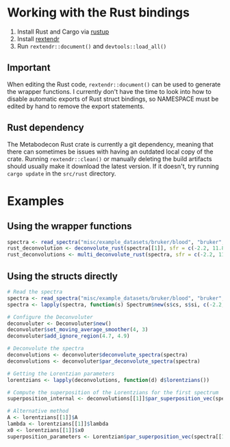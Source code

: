 # Working with the Rust bindings

1. Install Rust and Cargo via [rustup](https://www.rust-lang.org/tools/install)
2. Install [rextendr](https://github.com/extendr/rextendr)
3. Run `rextendr::document()` and `devtools::load_all()`

## Important

When editing the Rust code, `rextendr::document()` can be used to generate the wrapper functions.
I currently don't have the time to look into how to disable automatic exports of Rust struct
bindings, so NAMESPACE must be edited by hand to remove the export statements.

## Rust dependency

The Metabodecon Rust crate is currently a git dependency, meaning that there can sometimes be issues
with having an outdated local copy of the crate. Running `rextendr::clean()` or manually deleting
the build artifacts should usually make it download the latest version. If it doesn't, try running
`cargo update` in the `src/rust` directory.

# Examples

## Using the wrapper functions

```R
spectra <- read_spectra("misc/example_datasets/bruker/blood", "bruker", 10, 10)
rust_deconvolution <- deconvolute_rust(spectra[[1]], sfr = c(-2.2, 11.8), nfit = 10, smopts = c(2, 5), delta = 6.4, ignore_regions = c(4.7, 4.9), parallel = TRUE, optimize_settings = FALSE)
rust_deconvolutions <- multi_deconvolute_rust(spectra, sfr = c(-2.2, 11.8), nfit = 10, smopts = c(2, 5), delta = 6.4, ignore_regions = c(4.7, 4.9), parallel = TRUE, optimize_settings = FALSE)
```

## Using the structs directly

```R
# Read the spectra
spectra <- read_spectra("misc/example_datasets/bruker/blood", "bruker", 10, 10)
spectra <- lapply(spectra, function(s) Spectrum$new(s$cs, s$si, c(-2.2, 11.8)))

# Configure the Deconvoluter
deconvoluter <- Deconvoluter$new()
deconvoluter$set_moving_average_smoother(4, 3)
deconvoluter$add_ignore_region(4.7, 4.9)

# Deconvolute the spectra
deconvolutions <- deconvoluter$deconvolute_spectra(spectra)
deconvolutions <- deconvoluter$par_deconvolute_spectra(spectra)

# Getting the Lorentzian parameters
lorentzians <- lapply(deconvolutions, function(d) d$lorentzians())

# Compute the superposition of the Lorentzians for the first spectrum
superposition_internal <- deconvolutions[[1]]$par_superposition_vec(spectra[[1]]$chemical_shifts())

# Alternative method
A <- lorentzians[[1]]$A
lambda <- lorentzians[[1]]$lambda
x0 <- lorentzians[[1]]$x0
superposition_parameters <- Lorentzian$par_superposition_vec(spectra[[1]]$chemical_shifts(), A, lambda, x0)
```
